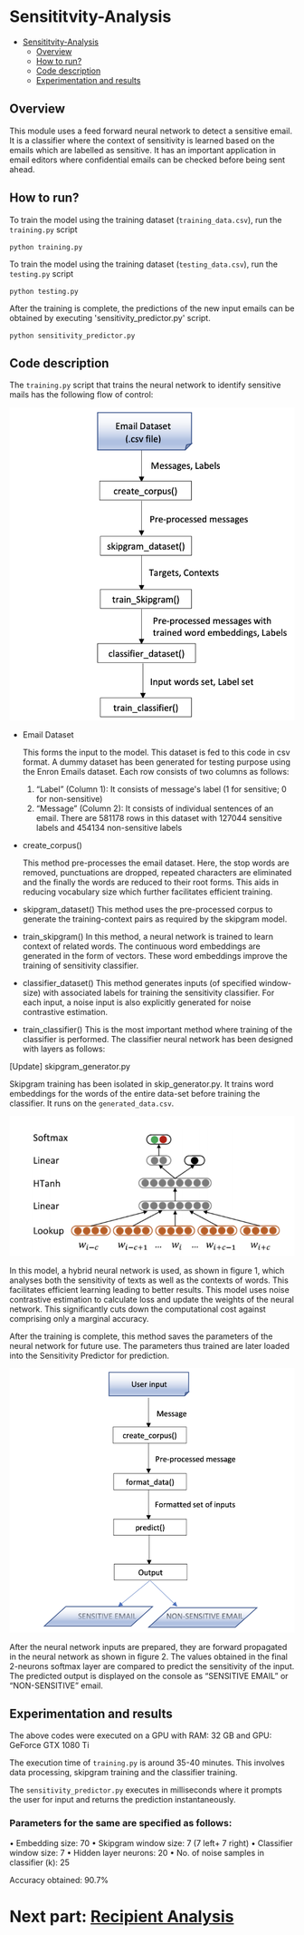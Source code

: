 # Sensititvity-Analysis

- [Sensititvity-Analysis](#sensititvity-analysis)
  * [Overview](#overview)
  * [How to run?](#how-to-run-)
  * [Code description](#code-description)
  * [Experimentation and results](#experimentation-and-results)

## Overview
This module uses a feed forward neural network to detect a sensitive email. It is a classifier where the context of sensitivity is learned based on the emails which are labelled as sensitive. It has an important application in email editors where confidential emails can be checked before being sent ahead.

## How to run?

To train the model using the training dataset (`training_data.csv`), run the `training.py` script

    python training.py


To train the model using the training dataset (`testing_data.csv`), run the `testing.py` script

    python testing.py

After the training is complete, the predictions of the new input emails can be obtained by executing 'sensitivity_predictor.py' script.

    python sensitivity_predictor.py


## Code description
The `training.py` script that trains the neural network to identify sensitive mails has the following flow of control:

![training_flow](./res/imgs/flow.png)

- Email Dataset

    This forms the input to the model. This dataset is fed to this code in csv format. A dummy dataset has been generated for testing purpose using the Enron Emails dataset.
    Each row consists of two columns as follows:
    1. “Label” (Column 1): It consists of message's label (1 for sensitive; 0 for non-sensitive)
    2. “Message” (Column 2): It consists of individual sentences of an email.
    There are 581178 rows in this dataset with 127044 sensitive labels and 454134 non-sensitive
    labels

- create_corpus()

    This method pre-processes the email dataset. Here, the stop words are removed, punctuations are dropped, repeated characters are eliminated and the finally the words are reduced
    to their root forms. This aids in reducing vocabulary size which further facilitates efficient training.

- skipgram_dataset()
    This method uses the pre-processed corpus to generate the training-context pairs as required by the skipgram model.

- train_skipgram()
    In this method, a neural network is trained to learn context of related words. The continuous word embeddings are generated in the form of vectors. These word embeddings improve the training of sensitivity classifier.

- classifier_dataset()
    This method generates inputs (of specified window-size) with associated labels for training the sensitivity classifier. For each input, a noise input is also explicitly generated for noise contrastive estimation.

- train_classifier()
    This is the most important method where training of the classifier is performed. The classifier neural network has been designed with layers as follows:

[Update] skipgram_generator.py

Skipgram training has been isolated in skip_generator.py. It trains word embeddings for the words of the entire data-set before training the classifier. It runs on the `generated_data.csv`.

![nn](./res/imgs/nn.png)

In this model, a hybrid neural network is used, as shown in figure 1, which analyses both the sensitivity of texts as well as the contexts of words. This facilitates efficient learning leading to better results. This model uses noise contrastive estimation to calculate loss and update the weights of the neural network. This significantly cuts down the computational cost against comprising only a marginal accuracy.

After the training is complete, this method saves the parameters of the neural network for future use. The parameters thus trained are later loaded into the Sensitivity Predictor for prediction.

![flow2](./res/imgs/flow2.png)

After the neural network inputs are prepared, they are forward propagated in the neural network as shown in figure 2. The values obtained in the final 2-neurons softmax layer are compared to predict the sensitivity of the input. The predicted output is displayed on the console as “SENSITIVE EMAIL” or “NON-SENSITIVE” email.

## Experimentation and results

The above codes were executed on a GPU with RAM: 32 GB and GPU: GeForce GTX 1080 Ti

The execution time of `training.py` is around 35-40 minutes. This involves data processing, skipgram training and the classifier training.

The `sensitivity_predictor.py` executes in milliseconds where it prompts the user for input and returns the prediction instantaneously.

### Parameters for the same are specified as follows:
• Embedding size: 70
• Skipgram window size: 7 (7 left+ 7 right)
• Classifier window size: 7
• Hidden layer neurons: 20
• No. of noise samples in classifier (k): 25 

Accuracy obtained: 90.7%


# Next part: [Recipient Analysis](https://github.com/rajshrivastava/Recipient-Analysis)
